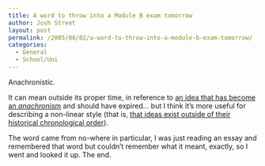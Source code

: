```yaml
---
title: A word to throw into a Module B exam tomorrow
author: Josh Street
layout: post
permalink: /2005/08/02/a-word-to-throw-into-a-module-b-exam-tomorrow/
categories:
  - General
  - School/Uni
---
```

Anachronistic.

It can mean outside its proper time, in reference to [an idea that has become an *anachronism*][1] and should have expired&#8230; but I think it&#8217;s more useful for describing a non-linear style (that is, [that ideas exist outside of their historical chronological order][2]).

The word came from no-where in particular, I was just reading an essay and remembered that word but couldn&#8217;t remember what it meant, exactly, so I went and looked it up. The end.

 [1]: http://dictionary.cambridge.org/results.asp?searchword=anachronism
 [2]: http://dictionary.reference.com/search?q=anachronistic